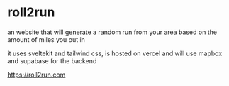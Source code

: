 # roll2run
 an website that will generate a random run from your area based on the amount of miles you put in
 
 it uses sveltekit and tailwind css, is hosted on vercel and will use mapbox and supabase for the backend

https://roll2run.com